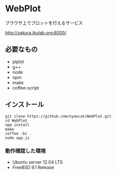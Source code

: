 WebPlot
==============

ブラウザ上でプロットを行えるサービス

http://sakura.ikulab.org:8000/



## 必要なもの

* plplot
* g++
* node
* npm
* make
* coffee-script

## インストール
    git clone https://github.com/nyaocat/WebPlot.git
    cd WebPlot
    npm install
    make
    coffee -bc .
    node app.js

### 動作確認した環境

* Ubuntu server 12.04 LTS
* FreeBSD 9.1 Release